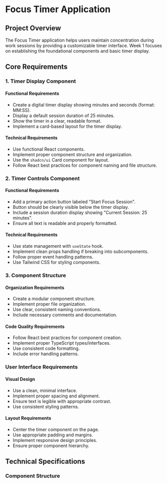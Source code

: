 # Focus Timer Application

## Project Overview
The Focus Timer application helps users maintain concentration during work sessions by providing a customizable timer interface. Week 1 focuses on establishing the foundational components and basic timer display.

## Core Requirements

### 1. Timer Display Component

#### Functional Requirements
- Create a digital timer display showing minutes and seconds (format: MM:SS).
- Display a default session duration of 25 minutes.
- Show the timer in a clear, readable format.
- Implement a card-based layout for the timer display.

#### Technical Requirements
- Use functional React components.
- Implement proper component structure and organization.
- Use the `shadcn/ui` Card component for layout.
- Follow React best practices for component naming and file structure.

### 2. Timer Controls Component

#### Functional Requirements
- Add a primary action button labeled "Start Focus Session".
- Button should be clearly visible below the timer display.
- Include a session duration display showing "Current Session: 25 minutes".
- Ensure all text is readable and properly formatted.

#### Technical Requirements
- Use state management with `useState` hook.
- Implement clean props handling if breaking into subcomponents.
- Follow proper event handling patterns.
- Use Tailwind CSS for styling components.

### 3. Component Structure

#### Organization Requirements
- Create a modular component structure.
- Implement proper file organization.
- Use clear, consistent naming conventions.
- Include necessary comments and documentation.

#### Code Quality Requirements
- Follow React best practices for component creation.
- Implement proper TypeScript types/interfaces.
- Use consistent code formatting.
- Include error handling patterns.

### User Interface Requirements

#### Visual Design
- Use a clean, minimal interface.
- Implement proper spacing and alignment.
- Ensure text is legible with appropriate contrast.
- Use consistent styling patterns.

#### Layout Requirements
- Center the timer component on the page.
- Use appropriate padding and margins.
- Implement responsive design principles.
- Ensure proper component hierarchy.

## Technical Specifications

### Component Structure

